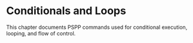 # Conditionals and Loops

This chapter documents PSPP commands used for conditional execution,
looping, and flow of control.
